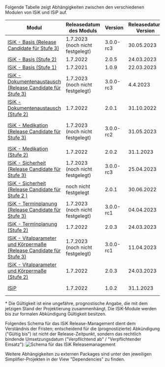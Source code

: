 Folgende Tabelle zeigt Abhängigkeiten zwischen den verschiedenen Modulen von ISiK und ISiP auf.

| **Modul**                  | **Releasedatum des Moduls**   | **Version** | **Releasedatum Version** |**Gültig bis\*** | **Verpflichtend ab** | **Abkündigungsdatum** | **Abhängigkeiten** |
|---------------------------|-----------------|-------------|------------------|-----------------------|---------|-------|--------------------|
| [ISiK - Basis (Release Candidate für Stufe 3)](https://simplifier.net/isik-v3)    | 1.7.2023 (noch nicht festgelegt)|     3.0.0-rc3      |    30.05.2023        |  30.06.2026 | 01.07.2025 |      -    |     |
| [ISiK - Basis (Stufe 2)](https://simplifier.net/isik)    | 1.7.2022|     2.0.5        |    24.03.2023        |  30.06.2025 | 01.07.2024 |      -    |     |
| [ISiK - Basis (Stufe 1)](https://simplifier.net/isik-basis-1) |  1.7.2021  |       1.0.9      |     22.03.2023              |   30.06.2024 |  30.08.2023 | -     |        |
|[ISiK - Dokumentenaustausch (Release Candidate für Stufe 3)](https://simplifier.net/spec-isik-dokumentenaustausch)  | 1.7.2023 (noch nicht festgelegt)  |     3.0.0-rc3       |      4.4.2023      |   noch nicht festgelegt |    noch nicht festgelegt|    -    |   [ISiK - Basis (Release Candidate für Stufe 3)](https://simplifier.net/isik-v3)  |
|[ISiK - Dokumentenaustausch (Stufe 2)](https://gematik.github.io/spec-ISiK-Dokumentenaustausch/IG/2.0.1/ImplementationGuide-markdown-Einfuehrung.html)   | 1.7.2022   |     2.0.1       |      31.10.2022      |   abgekündigt  |abgekündigt | 1.2.2023   |
| [ISiK - Medikation (Release Candidate für Stufe 3)](https://simplifier.net/guide/implementierungsleitfaden-isik-modul-medikation?version=current)  | 1.7.2023 (noch nicht festgelegt)   | 3.0.0-rc2 |          31.05.2023        |   noch nicht festgelegt |    noch nicht festgelegt |  -    |     [ISiK - Basis (Release Candidate für Stufe 3)](https://simplifier.net/isik-v3)    |
| [ISiK - Medikation (Stufe 2)](https://simplifier.net/spec-isik-medikation)  | 1.7.2022   | 2.0.2 |          31.1.2023      |  30.06.2025 |  01.07.2024  |   -    |    [ISiK - Basis (Stufe 2)](https://simplifier.net/isik)   |
|[ISiK - Sicherheit (Release Candidate für Stufe 3) ](https://simplifier.net/isik-sicherheit-v3)   | 1.7.2023 (noch nicht festgelegt)  |    3.0.0-rc3       |     25.04.2023       |    noch nicht festgelegt |    noch nicht festgelegt |  -    |    |
|[ISiK - Sicherheit (Release Candidate für Stufe 2 )](https://simplifier.net/spec-isik-sicherheit)   | noch nicht festgelegt  |    2.0.1       |     30.06.2022       |    noch nicht festgelegt |    noch nicht festgelegt |  -    |    |
| [ISiK - Terminplanung (Release Candidate für Stufe 3)](https://simplifier.net/spec-isik-terminplanung) | 1.7.2023 (noch nicht festgelegt)   |     3.0.0-rc1       |    04.04.2023        |   noch nicht festgelegt |     noch nicht festgelegt  |   -    |  [ISiK - Basis (Stufe 3)](https://simplifier.net/isik-v3)    |
| [ISiK - Terminplanung (Stufe 2)](https://simplifier.net/spec-isik-terminplanung) | 1.7.2022    |     2.0.3        |    24.03.2023        |  30.06.2025 |    01.07.2024  |   -    |  [ISiK - Basis (Stufe 2)](https://simplifier.net/isik)    |
| [ISiK - Vitalparameter und Körpermaße (Release Candidate für Stufe 3)](https://simplifier.net/guide/implementierungsleitfaden-isik-modul-vitalwerte-und-k-rperma-e?version=current) | 1.7.2023 (noch nicht festgelegt)   |        3.0.0-rc1     |    11.04.2023    |   noch nicht festgelegt |    noch nicht festgelegt | -      |  [ISiK - Basis (Release Candidate für Stufe 3)](https://simplifier.net/isik-v3)  |
| [ISiK - Vitalparameter und Körpermaße (Stufe 2)](https://simplifier.net/spec-isik-vitalparameter-und-koerpermasse) | 1.7.2022   |        2.0.3     |    24.03.2023    |   30.06.2025 | 01.07.2024  | -      | [ISiK - Basis (Stufe 2)](https://simplifier.net/isik)  |
| [ISiP](https://simplifier.net/isip)   | 1.7.2022   |       1.0.2      |       31.1.2023           | 30.06.2025 |   01.07.2024  |  -   |   [ISiK - Basis (Stufe 2)](https://simplifier.net/isik)     |


\* Die Gültigkeit ist eine ungefähre, prognostische Angabe, die mit dem jetzigen Stand der Projektierung zusammenhängt. Die ISiK-Module werden bis zur formalen Abkündigung Gültigkeit besitzen.

Folgendes Schema für das ISiK Release-Management dient dem Verständnis der Fristen; entscheidend für die (prognostizierte) Abkündigung ("Gültig bis") ist nicht der Release-Zeitpunkt, sondern das rechtlich bindende Umsetzungsdatum ("Verpflichtend ab" / "Verpflichtender Einsatz"):
![Schema für das ISiK Releasemanagement](ISiK_Releasemanagement.png)

Weitere Abhängigkeiten zu externen Packages sind unter den jeweiligen Simplifier-Projekten in der View "Dependencies" zu finden.
